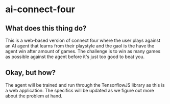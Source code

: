 # ai-connect-four

## What does this thing do?

This is a web-based version of connect four where the user plays against an AI agent that learns from their playstyle and the gaol is the have the agent win after amount of games. The challenge is to win as many games as possible against the agent before it's just too good to beat you.

## Okay, but how?

The agent will be trained and run through the TensorflowJS library as this is a web application. The specifics will be updated as we figure out more about the problem at hand.
